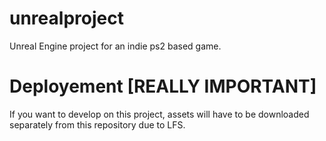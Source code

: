 # unrealproject
Unreal Engine project for an indie ps2 based game.


# Deployement [REALLY IMPORTANT]

If you want to develop on this project, assets will have to be downloaded separately from this repository due to LFS. 

